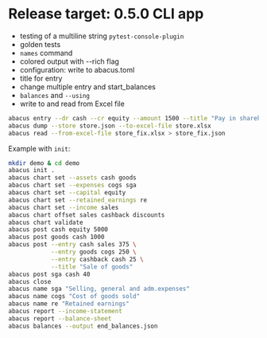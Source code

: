 # Release target: 0.5.0 CLI app

- testing of a multiline string `pytest-console-plugin`
- golden tests
- `names` command
- colored output with --rich flag
- configuration: write to abacus.toml
- title for entry
- change multiple entry and start_balances
- `balances` and `--using`
- write to and read from Excel file

```bash
abacus entry --dr cash --cr equity --amount 1500 --title "Pay in shareholder capital" --push store.json
abacus dump --store store.json --to-excel-file store.xlsx
abacus read --from-excel-file store_fix.xlsx > store_fix.json
```

Example with `init`:

```bash
mkdir demo & cd demo
abacus init .
abacus chart set --assets cash goods
abacus chart set --expenses cogs sga
abacus chart set --capital equity
abacus chart set --retained_earnings re
abacus chart set --income sales
abacus chart offset sales cashback discounts
abacus chart validate
abacus post cash equity 5000
abacus post goods cash 1000
abacus post --entry cash sales 375 \
            --entry goods cogs 250 \
            --entry cashback cash 25 \
            --title "Sale of goods"
abacus post sga cash 40
abacus close
abacus name sga "Selling, general and adm.expenses"
abacus name cogs "Cost of goods sold"
abacus name re "Retained earnings"
abacus report --income-statement
abacus report --balance-sheet
abacus balances --output end_balances.json
```
